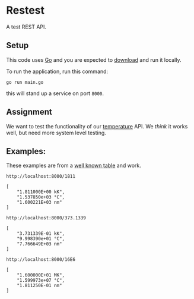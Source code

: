 # Restest

A test REST API.

## Setup

This code uses [Go](https://golang.org/) and you are expected to [download](https://golang.org/dl/) and run it locally.

To run the application, run this command:

```
go run main.go
```

this will stand up a service on port `8000`.

## Assignment

We want to test the functionality of our [temperature](https://en.wikipedia.org/wiki/Temperature) API. We _think_ it
works well, but need more system level testing.

## Examples:

These examples are from a [well known table](https://en.wikipedia.org/wiki/Temperature#Examples) and work.

```http://localhost:8000/1811```

```
[
    "1.811000E+00 kK",
    "1.537850e+03 °C",
    "1.600221E+03 nm"
]
```

```http://localhost:8000/373.1339```

```
[
    "3.731339E-01 kK",
    "9.998390e+01 °C",
    "7.766649E+03 nm"
]
```

```http://localhost:8000/16E6```

```
[
    "1.600000E+01 MK",
    "1.599973e+07 °C",
    "1.811250E-01 nm"
]
```
